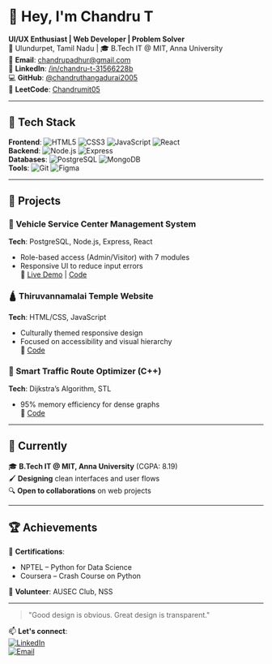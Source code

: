 # 👋 Hey, I'm Chandru T  
**UI/UX Enthusiast | Web Developer | Problem Solver**  
📍 Ulundurpet, Tamil Nadu | 🎓 B.Tech IT @ MIT, Anna University  
📧 **Email**: [chandrupadhur@gmail.com](mailto:chandrupadhur@gmail.com)  
🔗 **LinkedIn**: [/in/chandru-t-31566228b](https://www.linkedin.com/in/chandru-t-31566228b/)  
💻 **GitHub**: [@chandruthangadurai2005](https://github.com/chandruthangadurai2005)  
🧠 **LeetCode**: [Chandrumit05](https://leetcode.com/u/Chandrumit05/) 

---

## 🔧 Tech Stack  
**Frontend**: ![HTML5](https://img.shields.io/badge/HTML5-E34F26?style=flat&logo=html5&logoColor=white) ![CSS3](https://img.shields.io/badge/CSS3-1572B6?style=flat&logo=css3&logoColor=white) ![JavaScript](https://img.shields.io/badge/JavaScript-F7DF1E?style=flat&logo=javascript&logoColor=black) ![React](https://img.shields.io/badge/React-20232A?style=flat&logo=react&logoColor=61DAFB)  
**Backend**: ![Node.js](https://img.shields.io/badge/Node.js-339933?style=flat&logo=nodedotjs&logoColor=white) ![Express](https://img.shields.io/badge/Express-000000?style=flat&logo=express&logoColor=white)  
**Databases**: ![PostgreSQL](https://img.shields.io/badge/PostgreSQL-316192?style=flat&logo=postgresql&logoColor=white) ![MongoDB](https://img.shields.io/badge/MongoDB-4EA94B?style=flat&logo=mongodb&logoColor=white)  
**Tools**: ![Git](https://img.shields.io/badge/Git-F05032?style=flat&logo=git&logoColor=white) ![Figma](https://img.shields.io/badge/Figma-F24E1E?style=flat&logo=figma&logoColor=white)  

---

## 📌 Projects  

### 🚗 Vehicle Service Center Management System  
**Tech**: PostgreSQL, Node.js, Express, React  
- Role-based access (Admin/Visitor) with 7 modules  
- Responsive UI to reduce input errors  
🔗 [Live Demo](https://vehicle-service-8ggm.onrender.com/) | [Code](https://github.com/chandru-t/vehicle-service-center)  

### 🛕 Thiruvannamalai Temple Website  
**Tech**: HTML/CSS, JavaScript  
- Culturally themed responsive design  
- Focused on accessibility and visual hierarchy  
🔗 [Code](https://github.com/chandru-t/thiruvannamalai-temple-website)  

### 🚦 Smart Traffic Route Optimizer (C++)  
**Tech**: Dijkstra’s Algorithm, STL  
- 95% memory efficiency for dense graphs  
🔗 [Code](https://github.com/chandru-t/smart-traffic-route-optimizer)  

---

## 🎯 Currently  
🎓 **B.Tech IT @ MIT, Anna University** (CGPA: 8.19)  
🖌️ **Designing** clean interfaces and user flows  
🔍 **Open to collaborations** on web projects  

---

## 🏆 Achievements  
📜 **Certifications**:  
- NPTEL – Python for Data Science  
- Coursera – Crash Course on Python  

🤝 **Volunteer**: AUSEC Club, NSS  

---

> "Good design is obvious. Great design is transparent."  

📫 **Let's connect**:  
[![LinkedIn](https://img.shields.io/badge/LinkedIn-0A66C2?style=for-the-badge&logo=linkedin&logoColor=white)](https://linkedin.com/in/chandru-t)  
[![Email](https://img.shields.io/badge/Email-D14836?style=for-the-badge&logo=gmail&logoColor=white)](mailto:chandrupadhur@gmail.com)
